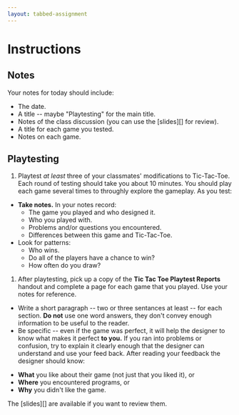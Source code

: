 ```yaml
---
layout: tabbed-assignment
---
```


# Instructions

## Notes

Your notes for today should include:

* The date.
* A title -- maybe "Playtesting" for the main title.
* Notes of the class discussion (you can use the [slides][] for review).
* A title for each game you tested.
* Notes on each game.

## Playtesting

1. Playtest *at least* three of your classmates' modifications to Tic-Tac-Toe. Each round of testing should take you about 10 minutes. You should play each game several times to throughly explore the gameplay. As you test:
  * **Take notes.** In your notes record:
    - The game you played and who designed it.
    - Who you played with.
    - Problems and/or questions you encountered.
    - Differences between this game and Tic-Tac-Toe.
  * Look for patterns:
    - Who wins.
    - Do all of the players have a chance to win?
    - How often do you draw?
1. After playtesting, pick up a copy of the **Tic Tac Toe Playtest Reports** handout and complete a page for each game that you played. Use your notes for reference.
 * Write a short paragraph -- two or three sentances at least -- for each section. **Do not** use one word answers, they don't convey enough information to be useful to the reader.
 * Be specific -- even if the game was perfect, it will help the designer to know what makes it perfect **to you.** If you ran into problems or confusion, try to explain it clearly enough that the designer can understand and use your feed back. After reading your feedback the designer should know:
  - **What** you like about their game (not just that you liked it), or
  - **Where** you encountered programs, or
  - **Why** you didn't like the game.

The [slides][] are available if you want to review them.
